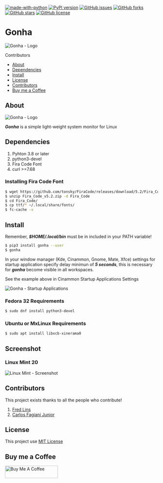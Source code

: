 [![made-with-python](https://img.shields.io/badge/Made%20with-Python-1f425f.svg)](https://www.python.org/)
[![PyPI version](https://badge.fury.io/py/gonha.svg)](https://badge.fury.io/py/gonha)
[![GitHub issues](https://img.shields.io/github/issues/fredcox/gonha)](https://github.com/fredcox/gonha/issues)
[![GitHub forks](https://img.shields.io/github/forks/fredcox/gonha)](https://github.com/fredcox/gonha/network)
[![GitHub stars](https://img.shields.io/github/stars/fredcox/gonha)](https://github.com/fredcox/gonha/stargazers)
[![GitHub license](https://img.shields.io/github/license/fredcox/gonha)](https://github.com/fredcox/gonha/blob/master/LICENSE)


# Gonha

![Gonha - Logo](https://raw.githubusercontent.com/fredcox/gonha/master/gonha/images/logo.png)

Contributors

* [About](#about)
* [Dependencies](#dependencies)
* [Install](#install)
* [License](#license)
* [Contributors](#contributors)
* [Buy me a Coffee](#buy-me-a-coffee)

## About

![Gonha - Logo](https://raw.githubusercontent.com/fredcox/gonha/master/gonha/images/shot.png)

***Gonha*** is a simple light-weight system monitor for Linux

## Dependencies

1. Pyhton 3.8 or later
2. python3-devel 
3. Fira Code Font
4. curl >=7.68 

### Installing Fira Code Font

```bash
$ wget https://github.com/tonsky/FiraCode/releases/download/5.2/Fira_Code_v5.2.zip
$ unzip Fira_Code_v5.2.zip -d Fira_Code
$ cd Fira_Code/
$ cp ttf/* ~/.local/share/fonts/
$ fc-cache -v
```

## Install

Remember, ***$HOME/.local/bin*** must be in included in your PATH variable!

```bash
$ pip3 install gonha --user
$ gonha
```

In your window manager (Kde, Cinammon, Gnome, Mate, Xfce) settings for startup application specify delay minimun
of ***5 seconds***, this is necessary for ***gonha*** become visible in all workspaces.

See the example above in Cinammon Startup Applications Settings

![Gonha - Startup Applications](https://raw.githubusercontent.com/fredcox/gonha/master/gonha/images/startupdelay.png)



### Fedora 32 Requirements

```bash
$ sudo dnf install python3-devel
```

### Ubuntu or MxLinux Requirements

```bash
$ sudo apt install libxcb-xinerama0
```

## Screenshot

### Linux Mint 20 

![Linux Mint - Screenshot](https://raw.githubusercontent.com/fredcox/gonha/master/gonha/images/gonhascreenshot.png)

## Contributors

This project exists thanks to all the people who contribute!

1. [Fred Lins](https://github.com/fredcox)
2. [Carlos Fagiani Junior](https://github.com/fagianijunior)


## License 

This project use [MIT License](https://github.com/fredcox/gonha/blob/master/LICENSE)

## Buy me a Coffee

<a href="https://www.buymeacoffee.com/fredcox" target="_blank">
        <img src="https://cdn.buymeacoffee.com/buttons/default-orange.png" alt="Buy Me A Coffee" height="41" width="174">
</a>